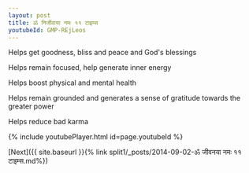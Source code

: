 ```yaml
---
layout: post
title: ॐ निर्जीवाया नमः ११ टाइम्स
youtubeId: GMP-REjLeos
---
```

 
 
Helps get goodness, bliss and peace and God's blessings
 
Helps remain focused, help generate inner energy 
 
Helps boost physical and mental health 
 
Helps remain grounded and generates a sense of gratitude towards the greater power 
 
Helps reduce bad karma
 
 
 
 


{% include youtubePlayer.html id=page.youtubeId %}
 
[Next]({{ site.baseurl }}{% link  split1/_posts/2014-09-02-ॐ जीवनया नमः ११ टाइम्स.md%})
 
